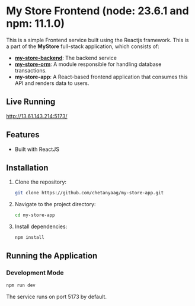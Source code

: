 # My Store Frontend (node: 23.6.1 and npm: 11.1.0)

This is a simple Frontend service built using the Reactjs framework. 
This is a part of the **MyStore** full-stack application, which consists of:

- [**my-store-backend**](https://github.com/chetanyaag/my-store-backend): The backend service
- [**my-store-orm**](https://github.com/chetanyaag/my-store-orm): A module responsible for handling database transactions.
-  **my-store-app**: A React-based frontend application that consumes this API and renders data to users.

## Live Running
  http://13.61.143.214:5173/


## Features
- Built with ReactJS

## Installation

1. Clone the repository:
   ```sh
   git clone https://github.com/chetanyaag/my-store-app.git
   ```
2. Navigate to the project directory:
   ```sh
   cd my-store-app
   ```
3. Install dependencies:
   ```sh
   npm install
   ```

## Running the Application

### Development Mode

```sh
npm run dev
```

The service runs on port 5173 by default.


